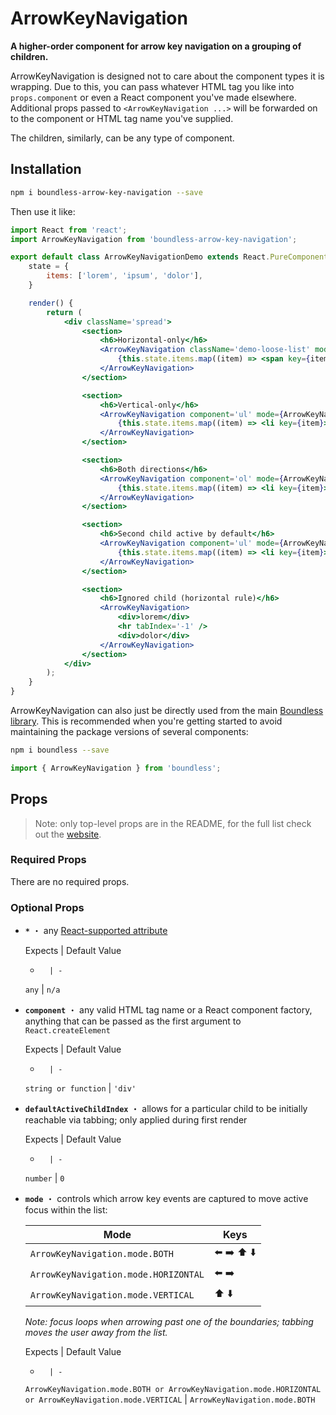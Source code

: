 <!---
THIS IS AN AUTOGENERATED FILE. EDIT PACKAGES/BOUNDLESS-ARROW-KEY-NAVIGATION/INDEX.JS INSTEAD.
-->
# ArrowKeyNavigation

__A higher-order component for arrow key navigation on a grouping of children.__

ArrowKeyNavigation is designed not to care about the component types it is wrapping. Due to this, you can pass whatever HTML tag you like into `props.component` or even a React component you've made elsewhere. Additional props passed to `<ArrowKeyNavigation ...>` will be forwarded on to the component or HTML tag name you've supplied.

The children, similarly, can be any type of component.

## Installation

```bash
npm i boundless-arrow-key-navigation --save
```

Then use it like:


```jsx
import React from 'react';
import ArrowKeyNavigation from 'boundless-arrow-key-navigation';

export default class ArrowKeyNavigationDemo extends React.PureComponent {
    state = {
        items: ['lorem', 'ipsum', 'dolor'],
    }

    render() {
        return (
            <div className='spread'>
                <section>
                    <h6>Horizontal-only</h6>
                    <ArrowKeyNavigation className='demo-loose-list' mode={ArrowKeyNavigation.mode.HORIZONTAL}>
                        {this.state.items.map((item) => <span key={item}>{item}</span>)}
                    </ArrowKeyNavigation>
                </section>

                <section>
                    <h6>Vertical-only</h6>
                    <ArrowKeyNavigation component='ul' mode={ArrowKeyNavigation.mode.VERTICAL}>
                        {this.state.items.map((item) => <li key={item}>{item}</li>)}
                    </ArrowKeyNavigation>
                </section>

                <section>
                    <h6>Both directions</h6>
                    <ArrowKeyNavigation component='ol' mode={ArrowKeyNavigation.mode.BOTH}>
                        {this.state.items.map((item) => <li key={item}>{item}</li>)}
                    </ArrowKeyNavigation>
                </section>

                <section>
                    <h6>Second child active by default</h6>
                    <ArrowKeyNavigation component='ul' mode={ArrowKeyNavigation.mode.VERTICAL} defaultActiveChildIndex={1}>
                        {this.state.items.map((item) => <li key={item}>{item}</li>)}
                    </ArrowKeyNavigation>
                </section>

                <section>
                    <h6>Ignored child (horizontal rule)</h6>
                    <ArrowKeyNavigation>
                        <div>lorem</div>
                        <hr tabIndex='-1' />
                        <div>dolor</div>
                    </ArrowKeyNavigation>
                </section>
            </div>
        );
    }
}
```



ArrowKeyNavigation can also just be directly used from the main [Boundless library](https://www.npmjs.com/package/boundless). This is recommended when you're getting started to avoid maintaining the package versions of several components:

```bash
npm i boundless --save
```

```js
import { ArrowKeyNavigation } from 'boundless';
```



## Props

> Note: only top-level props are in the README, for the full list check out the [website](http://boundless.js.org/ArrowKeyNavigation).

### Required Props

There are no required props.


### Optional Props

- __`*`__ ・ any [React-supported attribute](https://facebook.github.io/react/docs/tags-and-attributes.html#html-attributes)

  Expects | Default Value
  -       | -
  `any` | `n/a`

- __`component`__ ・ any valid HTML tag name or a React component factory, anything that can be passed as the first argument to `React.createElement`

  Expects | Default Value
  -       | -
  `string or function` | `'div'`

- __`defaultActiveChildIndex`__ ・ allows for a particular child to be initially reachable via tabbing; only applied during first render

  Expects | Default Value
  -       | -
  `number` | `0`

- __`mode`__ ・ controls which arrow key events are captured to move active focus within the list:
  
  Mode                                 | Keys
  ----                                 | ----
  `ArrowKeyNavigation.mode.BOTH`       | ⬅️ ➡️ ⬆️ ⬇️
  `ArrowKeyNavigation.mode.HORIZONTAL` | ⬅️ ➡️
  `ArrowKeyNavigation.mode.VERTICAL`   | ⬆️ ⬇️
  
  _Note: focus loops when arrowing past one of the boundaries; tabbing moves the user away from the list._

  Expects | Default Value
  -       | -
  `ArrowKeyNavigation.mode.BOTH or ArrowKeyNavigation.mode.HORIZONTAL or ArrowKeyNavigation.mode.VERTICAL` | `ArrowKeyNavigation.mode.BOTH`


